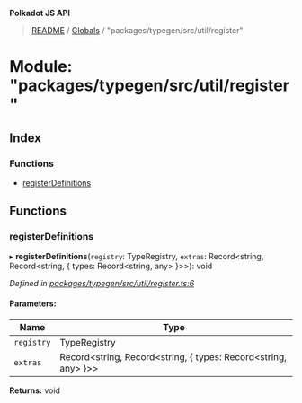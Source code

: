 **Polkadot JS API**

> [README](../README.md) / [Globals](../globals.md) / "packages/typegen/src/util/register"

# Module: "packages/typegen/src/util/register"

## Index

### Functions

* [registerDefinitions](_packages_typegen_src_util_register_.md#registerdefinitions)

## Functions

### registerDefinitions

▸ **registerDefinitions**(`registry`: TypeRegistry, `extras`: Record\<string, Record\<string, { types: Record\<string, any>  }>>): void

*Defined in [packages/typegen/src/util/register.ts:6](https://github.com/polkadot-js/api/blob/d20228788/packages/typegen/src/util/register.ts#L6)*

#### Parameters:

Name | Type |
------ | ------ |
`registry` | TypeRegistry |
`extras` | Record\<string, Record\<string, { types: Record\<string, any>  }>> |

**Returns:** void

